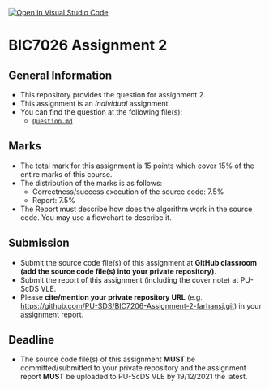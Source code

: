 [![Open in Visual Studio Code](https://classroom.github.com/assets/open-in-vscode-f059dc9a6f8d3a56e377f745f24479a46679e63a5d9fe6f495e02850cd0d8118.svg)](https://classroom.github.com/online_ide?assignment_repo_id=6599760&assignment_repo_type=AssignmentRepo)
# BIC7026 Assignment 2

## General Information

- This repository provides the question for assignment 2.
- This assignment is an *Individual* assignment.
- You can find the question at the following file(s):
  - [`Question.md`](Question.md)

## Marks

- The total mark for this assignment is 15 points which cover 15% of the entire marks of this course.
- The distribution of the marks is as follows:
  - Correctness/success execution of the source code: 7.5%
  - Report: 7.5%
- The Report must describe how does the algorithm work in the source code. You may use a flowchart to describe it.

## Submission

- Submit the source code file(s) of this assignment at **GitHub classroom (add the source code file(s) into your private repository)**.
- Submit the report of this assignment (including the cover note) at PU-ScDS VLE.
- Please **cite/mention your private repository URL** (e.g. https://github.com/PU-SDS/BIC7206-Assignment-2-farhansj.git) in your assignment report.

## Deadline

- The source code file(s) of this assignment **MUST** be committed/submitted to your private repository and the assignment report **MUST** be uploaded to PU-ScDS VLE by 19/12/2021 the latest.
